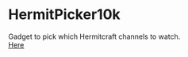 # HermitPicker10k
Gadget to pick which Hermitcraft channels to watch.<br>
<a href='https://rubenverg.github.io/HermitPicker10k'>Here</a>
